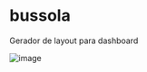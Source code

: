 # bussola
Gerador de layout para dashboard

![image](https://github.com/user-attachments/assets/abf4f013-611f-4777-a737-1575781db9a5)
